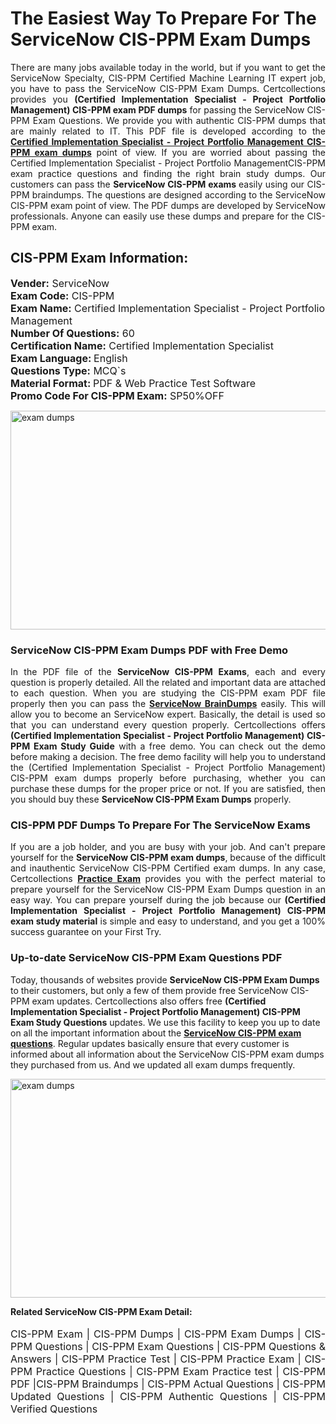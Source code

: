 <h1>The Easiest Way To Prepare For The ServiceNow CIS-PPM Exam Dumps</h1> <p style="text-align:justify">There are many jobs available today in the world, but if you want to get the ServiceNow Specialty, CIS-PPM Certified Machine Learning IT expert job, you have to pass the ServiceNow CIS-PPM Exam Dumps. Certcollections provides you <strong>(Certified Implementation Specialist - Project Portfolio Management) CIS-PPM exam PDF dumps</strong> for passing the ServiceNow CIS-PPM Exam Questions. We provide you with authentic CIS-PPM dumps that are mainly related to IT. This PDF file is developed according to the <a href="https://www.certsofficial.com/servicenow/cis-ppm-questions"><strong>Certified Implementation Specialist - Project Portfolio Management CIS-PPM exam dumps</strong></a> point of view. If you are worried about passing the Certified Implementation Specialist - Project Portfolio ManagementCIS-PPM exam practice questions and finding the right brain study dumps. Our customers can pass the <strong>ServiceNow CIS-PPM exams </strong>easily using our CIS-PPM braindumps. The questions are designed according to the ServiceNow CIS-PPM exam point of view. The PDF dumps are developed by ServiceNow professionals. Anyone can easily use these dumps and prepare for the CIS-PPM exam.</p> <h2><strong>CIS-PPM Exam Information:</strong></h2> <p><span style="font-size:16px"><strong>Vender:</strong> ServiceNow<br /> <strong>Exam Code:</strong> CIS-PPM<br /> <strong>Exam Name:</strong> Certified Implementation Specialist - Project Portfolio Management<br /> <strong>Number Of Questions:</strong> 60<br /> <strong>Certification Name:</strong> Certified Implementation Specialist<br /> <strong>Exam Language: </strong>English<br /> <strong>Questions Type:</strong> MCQ`s<br /> <strong>Material Format: </strong>PDF & Web Practice Test Software<br /> <strong>Promo Code For CIS-PPM Exam:</strong> SP50%OFF</span></p> <p><a href="https://www.certsofficial.com/servicenow/cis-ppm-questions" rel="no-follow"><img alt="exam dumps" src="https://www.certcollections.com/uploads/content/certsofficial.jpg" style="height:350px; width:750px" /></a></p> <h3><strong>ServiceNow CIS-PPM Exam Dumps PDF with Free Demo</strong></h3> <p style="text-align:justify">In the PDF file of the <strong>ServiceNow CIS-PPM Exams</strong>, each and every question is properly detailed. All the related and important data are attached to each question. When you are studying the CIS-PPM exam PDF file properly then you can pass the <a href="https://www.certsofficial.com/servicenow-dumps"><strong>ServiceNow BrainDumps</strong></a> easily. This will allow you to become an ServiceNow expert. Basically, the detail is used so that you can understand every question properly. Certcollections offers <strong>(Certified Implementation Specialist - Project Portfolio Management) CIS-PPM Exam Study Guide</strong> with a free demo. You can check out the demo before making a decision. The free demo facility will help you to understand the (Certified Implementation Specialist - Project Portfolio Management) CIS-PPM exam dumps properly before purchasing, whether you can purchase these dumps for the proper price or not. If you are satisfied, then you should buy these <strong>ServiceNow CIS-PPM Exam Dumps</strong> properly.</p> <h3><strong>CIS-PPM PDF Dumps To Prepare For The ServiceNow Exams</strong></h3> <p style="text-align:justify">If you are a job holder, and you are busy with your job. And can't prepare yourself for the <strong>ServiceNow CIS-PPM exam dumps</strong>, because of the difficult and inauthentic ServiceNow CIS-PPM Certified exam dumps. In any case, Certcollections <strong><a href="https://www.certsofficial.com/">Practice Exam</a></strong> provides you with the perfect material to prepare yourself for the ServiceNow CIS-PPM Exam Dumps question in an easy way. You can prepare yourself during the job because our <strong>(Certified Implementation Specialist - Project Portfolio Management) CIS-PPM exam study material</strong> is simple and easy to understand, and you get a 100% success guarantee on your First Try.</p> <h3><strong>Up-to-date ServiceNow CIS-PPM Exam Questions PDF</strong></h3> <p>Today, thousands of websites provide <strong>ServiceNow CIS-PPM Exam Dumps</strong> to their customers, but only a few of them provide free ServiceNow CIS-PPM exam updates. Certcollections also offers free <strong>(Certified Implementation Specialist - Project Portfolio Management) CIS-PPM Exam Study Questions</strong> updates. We use this facility to keep you up to date on all the important information about the <a href="https://www.certsofficial.com/servicenow/cis-ppm-questions"><strong>ServiceNow CIS-PPM exam questions</strong></a>. Regular updates basically ensure that every customer is informed about all information about the ServiceNow CIS-PPM exam dumps they purchased from us. And we updated all exam dumps frequently.</p> <p><a href="https://www.certsofficial.com/servicenow/cis-ppm-questions"><img alt="exam dumps " src="https://www.certcollections.com/uploads/content/certsofficial2.jpg" style="height:350px; width:750px" /></a></p> <p style="text-align:justify"><span style="font-size:14px"><strong>Related ServiceNow CIS-PPM Exam Detail:</strong></span><br /> <br /> <span style="font-size:16px">CIS-PPM Exam | CIS-PPM Dumps | CIS-PPM Exam Dumps | CIS-PPM Questions | CIS-PPM Exam Questions | CIS-PPM Questions & Answers | CIS-PPM Practice Test | CIS-PPM Practice Exam | CIS-PPM Practice Questions | CIS-PPM Exam Practice test | CIS-PPM PDF |CIS-PPM Braindumps | CIS-PPM Actual Questions | CIS-PPM Updated Questions | CIS-PPM Authentic Questions | CIS-PPM Verified Questions</span></p>
